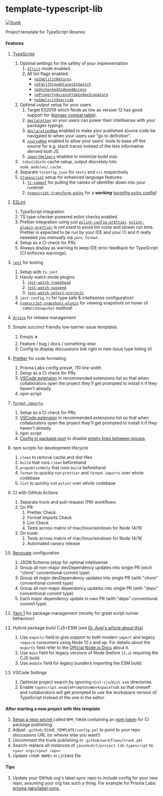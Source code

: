# template-typescript-lib

[![trunk](https://github.com/jasonkuhrt/template-typescript-lib/actions/workflows/trunk.yml/badge.svg)](https://github.com/jasonkuhrt/template-typescript-lib/actions/workflows/trunk.yml)

Project template for TypeScript libraries

#### Features

1. [TypeScript](https://www.typescriptlang.org/)

   1. Optimal settings for the safety of your implementation
      1. [`strict`](https://www.typescriptlang.org/tsconfig#strict) mode enabled.
      1. All lint flags enabled:
         - [`noImplicitReturns`](https://www.typescriptlang.org/tsconfig#noImplicitReturns)
         - [`noFallthroughCasesInSwitch`](https://www.typescriptlang.org/tsconfig#noFallthroughCasesInSwitch)
         - [`noUncheckedIndexedAccess`](https://www.typescriptlang.org/tsconfig#noUncheckedIndexedAccess)
         - [`noPropertyAccessFromIndexSignature`](https://www.typescriptlang.org/tsconfig#noPropertyAccessFromIndexSignature)
         - [`noImplicitOverride`](https://www.typescriptlang.org/tsconfig#noImplicitOverride)
   1. Optimal output setup for your users
      1. Target ES2019 which Node as low as version 12 has good support for ([kangax compat table](https://node.green/#ES2019)).
      1. [`declaration`](https://www.typescriptlang.org/tsconfig#declaration) so your users can power their intellisense with your packages typings.
      1. [`declarationMap`](https://www.typescriptlang.org/tsconfig#declarationMap) enabled to make your published source code be navigated to when your users use "go to definition".
      1. [`sourceMap`](https://www.typescriptlang.org/tsconfig#sourceMap) enabled to allow your users' tools to base off the source for e.g. stack traces instead of the less informative derived built JS.
      1. [`importHelpers`](https://www.typescriptlang.org/tsconfig#importHelpers) enabled to minimize build size.
   1. `.tsbuildinfo` cache setup, output discretely into `node_modules/.cache`
   1. Separate `tsconfig.json` for `tests` and `src` respectively
   1. [`ttypescript`](https://github.com/cevek/ttypescript) setup for enhanced language features:
      1. [`ts-nameof`](https://github.com/dsherret/ts-nameof) for pulling the names of identifier down into your runtime!
      1. [`typescript-transform-paths`](https://github.com/LeDDGroup/typescript-transform-paths) for a **_working_** [tsconfig `paths` config](https://www.typescriptlang.org/tsconfig#paths)!

1. [ESLint](https://eslint.org/)
   1. TypeScript integration
   1. TS type-checker powered eslint checks enabled
   1. Prettier integration using just [`eslint-config-prettier`](https://github.com/prettier/eslint-config-prettier). [`eslint-plugin-prettier`](https://github.com/prettier/eslint-plugin-prettier) is _not_ used to avoid lint noise and slower run time. Prettier is expected to be run by your IDE and your CI and if really neeeded _you manually_ via `yarn format`.
   1. Setup as a CI check for PRs
   1. Always display as warning to keep IDE error feedback for TypeScript (CI enforces warnings).
1. [`jest`](https://jestjs.io) for testing
   1. Setup with `ts-jest`
   1. Handy watch mode plugins
      1. [`jest-watch-typeahead`](https://github.com/jest-community/jest-watch-typeahead)
      1. [`jest-watch-suspend`](https://github.com/unional/jest-watch-suspend)
      1. [`jest-watch-select-projects`](https://github.com/jest-community/jest-watch-select-projects)
   1. `jest.config.ts` for type safe & intellisense configuration!
   1. [`typescript-snapshots-plugin`](https://github.com/asvetliakov/typescript-snapshots-plugin) for viewing snapshots on hover of `.toMatchSnapshot` method!
1. [`dripip`](https://github.com/prisma-labs/dripip) for release management
1. Simple succinct friendly low-barrier issue templates
   1. Emojis ✈️
   1. Feature / bug / docs / something-else
   1. Config to display discussions link right in new issue type listing UI
1. [Prettier](https://prettier.io/) for code formating
   1. Prisma Labs config preset, 110 line width
   1. Setup as a CI check for PRs
   1. [VSCode extension](https://marketplace.visualstudio.com/items?itemName=esbenp.prettier-vscode) in recommended extensions list so that when collaborators open the project they'll get prompted to install it if they haven't already.
   1. npm script
1. [`format-imports`](https://github.com/daidodo/format-imports)
   1. Setup as a CI check for PRs
   1. [VSCode extension](https://marketplace.visualstudio.com/items?itemName=dozerg.tsimportsorter) in recommended extensions list so that when collaborators open the project they'll get prompted to install it if they haven't already.
   1. npm script
   1. [Config in package.json](https://github.com/daidodo/format-imports#configuration-resolution) to disable [empty lines between groups](https://github.com/daidodo/format-imports/blob/main/docs/interfaces/configuration.md#emptylinesbetweengroups).
1. npm scripts for development lifecycle
   1. `clean` to remove cache and dist files
   1. `build` that runs `clean` beforehand
   1. `prepublishOnly` that runs `build` beforehand
   1. `format` to quickly run `prettier` and `format-imports` over whole codebase
   1. `lint` to quickly run `eslint` over whole codebase
1. CI with GitHub Actions
   1. Separate trunk and pull-request (PR) workflows.
   1. On PR:
      1. Prettier Check
      1. Format Imports Check
      1. Lint Check
      1. Tests across matrix of mac/linux/windows for Node 14/16
   1. On trunk:
      1. Tests across matrix of mac/linux/windows for Node 14/16
      1. Automated canary release
1. [Renovate](https://github.com/renovatebot/renovate) configuration
   1. JSON Schema setup for optimal intellisense
   1. Group all non-major devDependency updates into single PR (wich "chore" conventional commit type)
   1. Group all major devDependency updates into single PR (with "chore" conventional commit type)
   1. Group all non-major dependency updates into single PR (with "deps" conventional commit type)
   1. Each major dependency update in own PR (with "deps" conventional commit type)
1. [Yarn 1](https://classic.yarnpkg.com/lang/en/) for package management (mostly for great script runner behaviour)
1. Hybrid package build CJS+ESM (see [Dr. Axel's article about this](https://2ality.com/2019/10/hybrid-npm-packages.html))
   1. Use `exports` field to give support to both modern `import` and legacy `require` consumers using Node 12.x and up. For details about the `exports` field refer to the [Official Node.js Docs](https://nodejs.org/api/packages.html#packages_package_entry_points) about it.
   1. Use `main` field for legacy versions of Node (before `12.x`) requiring the CJS build.
   1. Use `module` field for legacy bundlers importing the ESM build.
1. VSCode Settings
   1. Optimize project search by ignoring `dist-cjs`/`dist-esm` directories.
   1. Enable `typescript.enablePromptUseWorkspaceTsdk` so that oneself and collaborators will get prompted to use the workspace version of TypeScript instead of the one in the editor.

#### After starting a new project with this template

1. [Setup a repo secret ](https://help.github.com/en/actions/configuring-and-managing-workflows/creating-and-storing-encrypted-secrets) called `NPM_TOKEN` containing an [npm token](https://docs.npmjs.com/creating-and-viewing-authentication-tokens) for CI package publishing.
1. Adjust `.github/ISSUE_TEMPLATE/config.yml` to point to your repo discussions URL (or whever else you want!)
1. Uncomment the trunk publishing in `.github/workflows/trunk.yml`
1. Search-replace all instances of `jasonkuhrt/project-lib-typescript` to `<your org>/<your repo>`
1. Update `<YOUR NAME>` in `LICENSE` file

#### Tips

1. Update your GitHub org's label-sync repo to include config for your new repo, assuming your org has such a thing. For example for Prisma Labs: [prisma-labs/label-sync](https://github.com/prisma-labs/prisma-labs-labelsync/blob/master/labelsync.ts).
